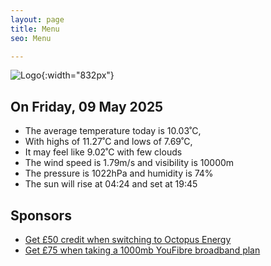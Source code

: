 ```yaml
---
layout: page
title: Menu
seo: Menu

---
```


![Logo](/images/logo.jpg){:width="832px"}

<!-- weather_marker starts -->
## On Friday, 09 May 2025

- The average temperature today is 10.03˚C,
- With highs of 11.27˚C and lows of 7.69˚C,
- It may feel like 9.02˚C with few clouds
- The wind speed is 1.79m/s and visibility is 10000m
- The pressure is 1022hPa and humidity is 74%
- The sun will rise at 04:24 and set at 19:45

<!-- weather_marker ends -->

## Sponsors

- [Get £50 credit when switching to Octopus Energy](https://bit.ly/3oD1nnS)
- [Get £75 when taking a 1000mb YouFibre broadband plan](https://aklam.io/91zWhU?)
